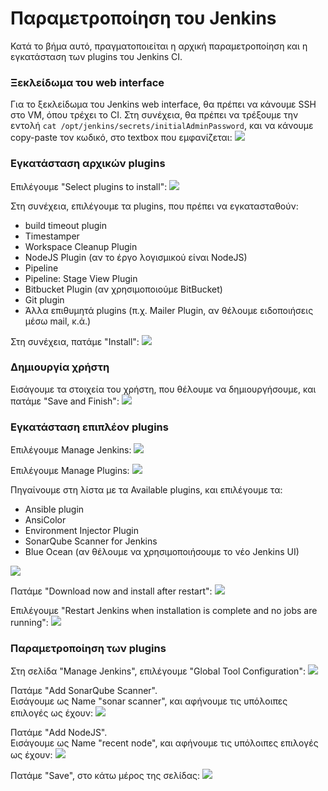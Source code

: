 # Παραμετροποίηση του Jenkins

Κατά το βήμα αυτό, πραγματοποιείται η αρχική παραμετροποίηση και η εγκατάσταση των plugins του Jenkins CI.


### Ξεκλείδωμα του web interface

Για το ξεκλείδωμα του Jenkins web interface, θα πρέπει να κάνουμε SSH στο VM, όπου τρέχει το CI. Στη συνέχεια, θα πρέπει να τρέξουμε την εντολή `cat /opt/jenkins/secrets/initialAdminPassword`, και να κάνουμε copy-paste τον κωδικό, στο textbox που εμφανίζεται:
![](screenshots/1_init_jenkins/1_unlock_jenkins.png)


### Εγκατάσταση αρχικών plugins

Επιλέγουμε "Select plugins to install":
![](screenshots/1_init_jenkins/2_customize_jenkins.png)

Στη συνέχεια, επιλέγουμε τα plugins, που πρέπει να εγκατασταθούν:

* build timeout plugin
* Timestamper
* Workspace Cleanup Plugin
* NodeJS Plugin (αν το έργο λογισμικού είναι NodeJS)
* Pipeline
* Pipeline: Stage View Plugin
* Bitbucket Plugin (αν χρησιμοποιούμε BitBucket)
* Git plugin
* Άλλα επιθυμητά plugins (π.χ. Mailer Plugin, αν θέλουμε ειδοποιήσεις μέσω mail, κ.ά.)

Στη συνέχεια, πατάμε "Install":
![](screenshots/1_init_jenkins/3_install_plugins.png)


### Δημιουργία χρήστη

Εισάγουμε τα στοιχεία του χρήστη, που θέλουμε να δημιουργήσουμε, και πατάμε "Save and Finish":
![](screenshots/1_init_jenkins/4_create_user.png)


### Εγκατάσταση επιπλέον plugins

Επιλέγουμε Manage Jenkins:
![](screenshots/1_init_jenkins/5_manage_jenkins.png)

Επιλέγουμε Manage Plugins:
![](screenshots/1_init_jenkins/6_manage_plugins.png)

Πηγαίνουμε στη λίστα με τα Available plugins, και επιλέγουμε τα:

* Ansible plugin
* AnsiColor
* Environment Injector Plugin
* SonarQube Scanner for Jenkins
* Blue Ocean (αν θέλουμε να χρησιμοποιήσουμε το νέο Jenkins UI)

![](screenshots/1_init_jenkins/7_available_plugins.png)

Πατάμε "Download now and install after restart":
![](screenshots/1_init_jenkins/8_download_and_restart.png)

Επιλέγουμε "Restart Jenkins when installation is complete and no jobs are running":
![](screenshots/1_init_jenkins/9_restart_after.png)


### Παραμετροποίηση των plugins

Στη σελίδα "Manage Jenkins", επιλέγουμε "Global Tool Configuration":
![](screenshots/2_config_jenkins/1_global_tools.png)

Πατάμε "Add SonarQube Scanner".  
Εισάγουμε ως Name "sonar scanner", και αφήνουμε τις υπόλοιπες επιλογές ως έχουν:
![](screenshots/2_config_jenkins/2_add_sonarqube_scanner.png)

Πατάμε "Add NodeJS".  
Εισάγουμε ως Name "recent node", και αφήνουμε τις υπόλοιπες επιλογές ως έχουν:
![](screenshots/2_config_jenkins/3_add_nodejs.png)

Πατάμε "Save", στο κάτω μέρος της σελίδας:
![](screenshots/2_config_jenkins/4_save.png)
